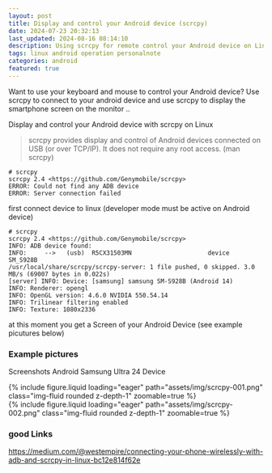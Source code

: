 ```yaml
---
layout: post
title: Display and control your Android device (scrcpy) 
date: 2024-07-23 20:32:13
last_updated: 2024-08-16 08:14:10
description: Using scrcpy for remote control your Android device on Linux (Mirro & Control)
tags: linux android operation personalnote
categories: android
featured: true
---
```


Want to use your keyboard and mouse to control your Android device? Use scrcpy to connect to your android device 
and use scrcpy to display the smartphone screen on the monitor ..   

Display and control your Android device with scrcpy on Linux

>scrcpy provides display and control of Android devices connected on USB (or over TCP/IP). 
>It does not require any root access. (man scrcpy)


````markup
# scrcpy 
scrcpy 2.4 <https://github.com/Genymobile/scrcpy>
ERROR: Could not find any ADB device
ERROR: Server connection failed
````

first connect device to linux (developer mode must be active on Android device)
````markup 
# scrcpy 
scrcpy 2.4 <https://github.com/Genymobile/scrcpy>
INFO: ADB device found:
INFO:     -->   (usb)  R5CX31503MN                     device  SM_S928B
/usr/local/share/scrcpy/scrcpy-server: 1 file pushed, 0 skipped. 3.0 MB/s (69007 bytes in 0.022s)
[server] INFO: Device: [samsung] samsung SM-S928B (Android 14)
INFO: Renderer: opengl
INFO: OpenGL version: 4.6.0 NVIDIA 550.54.14
INFO: Trilinear filtering enabled
INFO: Texture: 1080x2336

````
at this moment you get a Screen of your Android Device (see example picutures below)

### Example pictures 
Screenshots Android Samsung Ultra 24 Device 

<div class="row mt-3">
    <div class="col-sm mt-3 mt-md-0">
        {% include figure.liquid loading="eager" path="assets/img/scrcpy-001.png" class="img-fluid rounded z-depth-1" zoomable=true %}
    </div>
    <div class="col-sm mt-3 mt-md-0">
        {% include figure.liquid loading="eager" path="assets/img/scrcpy-002.png" class="img-fluid rounded z-depth-1" zoomable=true %}
    </div>
</div>

### good Links
<a href="https://medium.com/@westempire/connecting-your-phone-wirelessly-with-adb-and-scrcpy-in-linux-bc12e814f62e">
https://medium.com/@westempire/connecting-your-phone-wirelessly-with-adb-and-scrcpy-in-linux-bc12e814f62e</a>